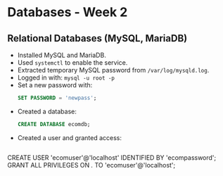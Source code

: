 # Databases - Week 2

## Relational Databases (MySQL, MariaDB)

- Installed MySQL and MariaDB.
- Used `systemctl` to enable the service.
- Extracted temporary MySQL password from `/var/log/mysqld.log`.
- Logged in with: `mysql -u root -p`
- Set a new password with:
  ```sql
  SET PASSWORD = 'newpass';
- Created a database:
  ```sql
  CREATE DATABASE ecomdb;
- Created a user and granted access:
  ```sql
CREATE USER 'ecomuser'@'localhost' IDENTIFIED BY 'ecompassword';
GRANT ALL PRIVILEGES ON *.* TO 'ecomuser'@'localhost';
